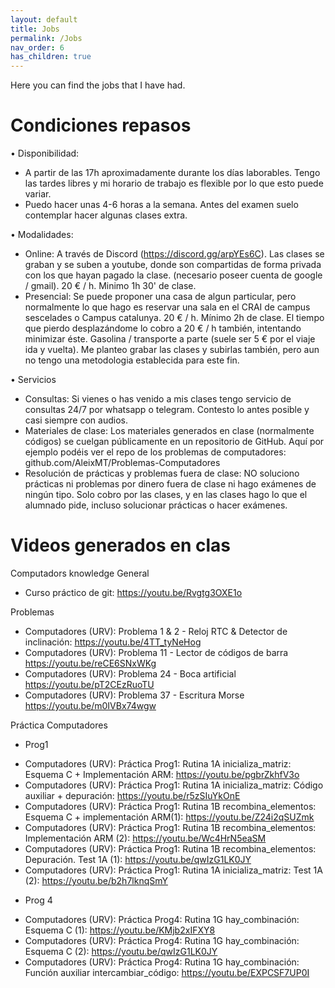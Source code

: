 ```yaml
---
layout: default
title: Jobs
permalink: /Jobs
nav_order: 6
has_children: true
---
```


Here you can find the jobs that I have had.



# Condiciones repasos
• Disponibilidad: 
  - A partir de las 17h aproximadamente durante los días laborables. Tengo las tardes libres y mi horario de trabajo es flexible por lo que esto puede variar. 
  - Puedo hacer unas 4-6 horas a la semana. Antes del examen suelo contemplar hacer algunas clases extra. 

• Modalidades:
  - Online: A través de Discord (https://discord.gg/arpYEs6C). Las clases se graban y se suben a youtube, donde son compartidas de forma privada con los que hayan pagado la clase. (necesario poseer cuenta de google / gmail). 20 € / h. Minimo 1h 30' de clase.
  - Presencial: Se puede proponer una casa de algun particular, pero normalmente lo que hago es reservar una sala en el CRAI de campus sescelades o Campus catalunya. 20 € / h. Mínimo 2h de clase. El tiempo que pierdo desplazándome lo cobro a 20 € / h también, intentando minimizar éste. Gasolina / transporte a parte (suele ser 5 € por el viaje ida y vuelta). Me planteo grabar las clases y subirlas también, pero aun no tengo una metodologia establecida para este fin. 

• Servicios
  - Consultas: Si vienes o has venido a mis clases tengo servicio de consultas 24/7 por whatsapp o telegram. Contesto lo antes posible y casi siempre con audios. 
  - Materiales de clase: Los materiales generados en clase (normalmente códigos) se cuelgan públicamente en un repositorio de GitHub. Aquí por ejemplo podéis ver el repo de los problemas de computadores: github.com/AleixMT/Problemas-Computadores
  - Resolución de prácticas y problemas fuera de clase: NO soluciono prácticas ni problemas por dinero fuera de clase ni hago exámenes de ningún tipo. Solo cobro por las clases, y en las clases hago lo que el alumnado pide, incluso solucionar prácticas o hacer exámenes. 






# Videos generados en clas

Computadors knowledge
General
 - Curso práctico de git: https://youtu.be/Rvgtg3OXE1o

Problemas
- Computadores (URV): Problema 1 & 2 - Reloj RTC & Detector de inclinación: https://youtu.be/4TT_tyNeHog
- Computadores (URV): Problema 11 - Lector de códigos de barra https://youtu.be/reCE6SNxWKg
- Computadores (URV): Problema 24 - Boca artificial https://youtu.be/pT2CEzRuoTU
- Computadores (URV): Problema 37 - Escritura Morse
https://youtu.be/m0IVBx74wgw

Práctica Computadores
* Prog1
- Computadores (URV): Práctica Prog1: Rutina 1A inicializa_matriz: Esquema C + Implementación ARM: https://youtu.be/pgbrZkhfV3o
- Computadores (URV): Práctica Prog1: Rutina 1A inicializa_matriz: Código auxiliar + depuración: https://youtu.be/r5zSIuYkOnE
- Computadores (URV): Práctica Prog1: Rutina 1B recombina_elementos: Esquema C + implementación ARM(1): https://youtu.be/Z24i2qSUZmk
- Computadores (URV): Práctica Prog1: Rutina 1B recombina_elementos: Implementación ARM (2): https://youtu.be/Wc4HrN5eaSM
- Computadores (URV): Práctica Prog1: Rutina 1B recombina_elementos: Depuración. Test 1A (1): https://youtu.be/qwIzG1LK0JY
- Computadores (URV): Práctica Prog1: Rutina 1A inicializa_matriz: Test 1A (2): https://youtu.be/b2h7lknqSmY

* Prog 4
- Computadores (URV): Práctica Prog4: Rutina 1G hay_combinación: Esquema C (1): https://youtu.be/KMjb2xIFXY8
- Computadores (URV): Práctica Prog4: Rutina 1G hay_combinación: Esquema C (2): https://youtu.be/qwIzG1LK0JY
- Computadores (URV): Práctica Prog4: Rutina 1G hay_combinación: Función auxiliar intercambiar_código: https://youtu.be/EXPCSF7UP0I
